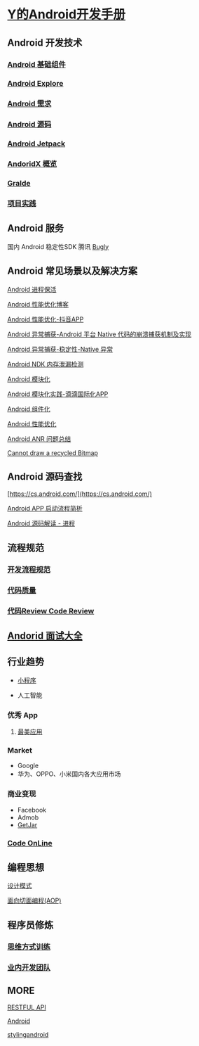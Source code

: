 # [Y的Android开发手册](https://github.com/bellsong/HiAndroid)


## Android 开发技术

### [Android 基础组件](./base/README.md)

### [Android Explore](./android/README.md)    

### [Android 需求](./prd/README.md)

### [Android 源码](./SOURCE/README.md) 

### [Android Jetpack](./AndroidJetpack/README.md)

### [AndoridX 概览](./android/androidx.md)

### [Gralde](./Gradle/README.md)

### [项目实践](./project/README.md)

## Android 服务

国内 Android 稳定性SDK 腾讯 [Bugly](https://bugly.qq.com/v2/index)

## Android 常见场景以及解决方案

[Android 进程保活](https://segmentfault.com/a/1190000006251859)

[Android 性能优化博客](https://www.androidperformance.com/)

[Android 性能优化-抖音APP](https://mp.weixin.qq.com/s/AQI2S2oK7HFDs9lH-nsx5g)

[Android 异常捕获-Android 平台 Native 代码的崩溃捕获机制及实现](https://mp.weixin.qq.com/s/g-WzYF3wWAljok1XjPoo7w)

[Android 异常捕获-稳定性-Native 异常](https://www.cnblogs.com/willhua/p/6718379.html)

[Android NDK 内存泄漏检测](https://source.android.com/docs/core/tests/debug/native-memory?hl=zh-cn)

[Android 模块化](https://zhuanlan.zhihu.com/p/26744821)

[Android 模块化实践-滴滴国际化APP](https://www.trinea.cn/android/didi-internationalization-android-evolution/)

[Android 组件化](https://www.jianshu.com/p/f8c2b6042bdc)

[Android 性能优化](https://mp.weixin.qq.com/s/QVOYF2nfoWMCbM5YsxQgRQ?)

[Android ANR 问题总结](https://www.jianshu.com/p/fa962a5fd939)

[Cannot draw a recycled Bitmap ](https://shumxin.github.io/android/2021/06/27/glide-resource-re-use-error.html)

## Android 源码查找

[https://cs.android.com/](https://cs.android.com/)

[Android APP 启动流程简析](https://www.jianshu.com/p/910df9643d8c)

[Android 源码解读 - 进程](https://www.jianshu.com/p/7bd3d0ee8a56)

## 流程规范

### [开发流程规范](./standard/README.md)

### [代码质量](./standard/code.md)

### [代码Review Code Review](./standard/code_review.md)

## [Andorid 面试大全](./interview/README.md)


## 行业趋势

* [小程序](./miniprogram/README.md)

* 人工智能

### 优秀 App

1. [最美应用](http://zuimeia.com)

### Market
* Google
* 华为、OPPO、小米国内各大应用市场

### 商业变现
* Facebook
* Admob
* [GetJar](https://www.getjar.com/)

### [Code OnLine](./codeonline/README.md)


## 编程思想

[设计模式](./designpattern/README.md)

[面向切面编程(AOP)](./think/aop.md)


## 程序员修炼

### [思维方式训练](./think/README.md)

### [业内开发团队](./team/README.md)


## MORE

[RESTFUL API](https://www.restapitutorial.com/)

[Android](https://www.android.com)

[stylingandroid](https://blog.stylingandroid.com/)

